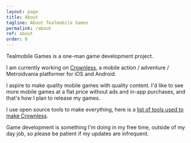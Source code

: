 ```yaml
---
layout: page
title: About
tagline: About Tealmobile Games
permalink: /about
ref: about
order: 0
---
```


Tealmobile Games is a one-man game development project.

I am currently working on [Crownless](/crownless), a mobile action / adventure / Metroidvania platformer for iOS and Android.

I aspire to make quality mobile games with quality content. I'd like to see more mobile games at a flat price without ads and in-app purchases, and that's how I plan to release my games.

I use open source tools to make everything, here is a [list of tools used to make Crownless](https://tealmobile.com/blog/tools-used-to-make-crownless).

Game development is something I'm doing in my free time, outside of my day job, so please be patient if my updates are infrequent.
